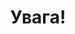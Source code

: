 ﻿---
title: Увага!
---

<pdf src="Безоплатна правова допомога в умовах воєнного стану.pdf" />
<br/>
<pdf src="Пам'ятка дій населення.pdf" />
